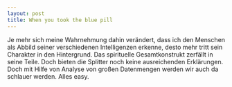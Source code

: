 ```yaml
---
layout: post
title: When you took the blue pill
---
```


Je mehr sich meine Wahrnehmung dahin verändert, dass ich den Menschen als Abbild seiner verschiedenen Intelligenzen erkenne, desto mehr tritt sein Charakter in den Hintergrund. Das spirituelle Gesamtkonstrukt zerfällt in seine Teile. Doch bieten die Splitter noch keine ausreichenden Erklärungen. 
Doch mit Hilfe von Analyse von großen Datenmengen werden wir auch da schlauer werden.
Alles easy.
